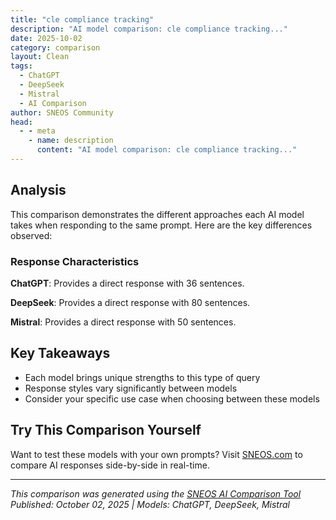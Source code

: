 ```yaml
---
title: "cle compliance tracking"
description: "AI model comparison: cle compliance tracking..."
date: 2025-10-02
category: comparison
layout: Clean
tags:
  - ChatGPT
  - DeepSeek
  - Mistral
  - AI Comparison
author: SNEOS Community
head:
  - - meta
    - name: description
      content: "AI model comparison: cle compliance tracking..."
---
```


<ChatComparison
  title="cle compliance tracking"
  prompt="cle compliance tracking"
  :responses='{
    "ChatGPT": "It looks like you\u2019re interested in CLE compliance tracking. CLE stands for Continuing Legal Education, which is mandatory in many jurisdictions for attorneys to maintain their licenses. CLE compliance tracking involves monitoring and managing an attorney\u2019s completion of required educational credits.\n\nHere\u2019s a basic overview of CLE compliance tracking:\n\n### What is CLE Compliance Tracking?\nCLE compliance tracking is the process of recording, managing, and reporting CLE credits earned by attorneys to ensure they meet the requirements set by their jurisdiction\u2019s bar association or licensing authority.\n\n### Why is it Important?\n- **Maintain Licensure:** Attorneys must meet CLE requirements to keep their license active.\n- **Avoid Penalties:** Failure to comply can lead to fines, suspension, or other disciplinary actions.\n- **Professional Development:** Helps lawyers stay updated on legal developments and skills.\n\n### Key Features of a CLE Compliance Tracking System\n1. **Credit Tracking:** Record details of CLE courses completed, including date, provider, topic, and credits earned.\n2. **Requirement Management:** Maintain jurisdiction-specific requirements, including total credits and specialty credits if applicable.\n3. **Notifications:** Alerts for upcoming deadlines or shortfalls.\n4. **Reporting:** Generate compliance reports for submission to bar associations.\n5. **Document Storage:** Keep certificates of completion and other proof.\n6. **User Management:** Handle multiple attorneys and their individual compliance statuses.\n\n### Options for CLE Compliance Tracking\n- **Manual Tracking:** Using spreadsheets or personal calendars (prone to errors).\n- **Dedicated Software:** There are CLE tracking software and platforms available, such as:\n  - CLENow\n  - MyLawCLE\n  - Capterra has listings for CLE management systems\n- **Bar Association Tools:** Some bar associations provide their own tracking portals.\n\n### Setting Up CLE Compliance Tracking\n1. **Identify Requirements:** Get the specific CLE requirements for your jurisdiction (number of credits, types, deadlines).\n2. **Choose a Method:** Decide between manual tracking, software, or bar association tools.\n3. **Record CLE Activities:** Enter every CLE event attended or completed.\n4. **Keep Documentation:** Save certificates or attendance records.\n5. **Monitor Status:** Regularly review progress toward requirements.\n6. **Submit Reports:** When required, submit CLE reports to the regulatory body.\n\nIf you\u2019re looking for assistance with CLE compliance tracking software recommendations, implementation help, or templates, please let me know!",
    "DeepSeek": "Of course. \u0022CLE compliance tracking\u0022 refers to the process of monitoring and managing an attorney\u0027s completion of their **Continuing Legal Education (CLE)** requirements to maintain their license to practice law.\n\nIt\u0027s a critical administrative function for both individual lawyers and law firms. Failure to comply can result in penalties, fines, and even suspension from practice.\n\nHere\u2019s a comprehensive breakdown of what it involves, why it\u0027s important, and how it\u0027s typically managed.\n\n---\n\n### 1. What is CLE Compliance Tracking?\n\nAt its core, it\u0027s the system for:\n*   **Recording:** Logging completed CLE courses (title, date, credits, category).\n*   **Categorizing:** Organizing credits by type (e.g., Ethics, Professional Responsibility, Substance Abuse, General).\n*   **Calculating:** Tallying total credits earned against the total required.\n*   **Monitoring Deadlines:** Tracking reporting cycles and compliance deadlines.\n*   **Reporting:** Generating reports for internal review or submitting to state bar authorities.\n\n---\n\n### 2. Key Components of Compliance\n\nCompliance isn\u0027t just about getting a certain number of hours. It involves several nuanced rules that must be tracked:\n\n*   **Credit Requirements:** The total number of credit hours required per reporting period (e.g., 12-15 hours per year).\n*   **Reporting Cycle:** The timeframe for compliance (e.g., annually, biennially, or on a rolling 3-year period).\n*   **Credit Types/Categories:** Specific credit requirements for:\n    *   **Ethics/Professional Responsibility:** Almost every jurisdiction requires a certain number of hours dedicated to ethics.\n    *   **Specialized Topics:** Some states require credits in areas like diversity \u0026 inclusion, mental health, substance abuse, or prevention of malpractice.\n    *   **Newly Admitted Attorney (NAA) Programs:** Specific requirements for newly licensed lawyers.\n*   **Credit Limits \u0026 Rules:**\n    *   **Carryover:** Can you apply excess credits from one period to the next?\n    *   **Caps on Formats:** Limits on how many credits can be earned through self-study, on-demand webinars, or teaching.\n*   **Jurisdictional Variations:** This is the biggest challenge. **Every state bar has its own unique rules.** An attorney licensed in multiple states must track compliance separately for each jurisdiction.\n\n---\n\n### 3. Who is Responsible for Tracking?\n\n#### A. Individual Attorneys\nEvery lawyer is ultimately responsible for their own compliance. Many use simple tools like:\n*   Spreadsheets (Excel/Google Sheets)\n*   Physical folders and calendars\n*   State bar\u0027s online portal\n\n#### B. Law Firms \u0026 Corporate Legal Departments\nFor organizations, centralized tracking is essential for risk management. It ensures:\n*   **Firm-Wide Compliance:** Prevents any attorney from accidentally falling out of good standing.\n*   **Efficiency:** Saves individual attorneys administrative time.\n*   **Budgeting \u0026 Planning:** Helps in planning training and allocating funds for CLE.\n*   **Risk Mitigation:** Protects the firm from the liability of an unlicensed attorney practicing law.\n\n---\n\n### 4. Methods for CLE Compliance Tracking\n\n| Method | Pros | Cons | Best For |\n| :--- | :--- | :--- | :--- |\n| **Manual (Spreadsheets/Folders)** | Free, full control, simple. | Time-consuming, high risk of human error, difficult for multi-state, no reminder alerts. | Solo practitioners with a single jurisdiction. |\n| **State Bar Portal** | Official source, direct reporting. | Only tracks for that specific state, often not user-friendly for logging. | All attorneys as a final check. |\n| **Dedicated CLE Tracking Software** | **Automation,** multi-state tracking, credit calculation, deadline alerts, integrated reporting. | Subscription cost, learning curve. | **Law firms of any size, corporate legal departments, and busy individual attorneys.** |\n\n---\n\n### 5. Features of Modern CLE Tracking Software\n\nProfessional systems automate the most tedious parts of the process:\n\n1.  **Automated Credit Tracking:** Integrates with CLE providers to automatically import completed courses into the system.\n2.  **Multi-Jurisdiction Management:** Tracks rules and requirements for all 50\u002B US jurisdictions in one place.\n3.  **Deadline Alerts \u0026 Notifications:** Sends automated reminders to attorneys and administrators about upcoming deadlines.\n4.  **Credit Calculators \u0026 Forecasting:** Shows attorneys their compliance status in real-time and forecasts what they need to complete.\n5.  **Audit Trail \u0026 Reporting:** Generates detailed reports for firm management and simplifies the process of a state bar audit.\n6.  **Approval Workflows:** Allows firms to manage pre-approval for CLE courses and control spending.\n\n**Popular Software Providers:** Thomson Reuters (West Legal Edcenter), LexisNexis, CLECenter, LawCLE, and various state bar association portals.\n\n---\n\n### Best Practices for Effective CLE Compliance Tracking\n\n1.  **Centralize the Process:** Designate a CLE administrator or use a centralized software system.\n2.  **Track As You Go:** Don\u0027t wait until the deadline. Log credits immediately after completing a course.\n3.  **Understand ALL Jurisdictional Rules:** Especially for multi-state attorneys. Don\u0027t assume rules are the same.\n4.  **Keep Certificates of Completion:** Always download and save the official certificate; it\u0027s your proof of attendance.\n5.  **Set Internal Deadlines:** Set firm deadlines that are 2-4 weeks before the actual state bar deadline to allow for processing and corrections.\n6.  **Conduct Regular Audits:** Periodically check the firm\u0027s overall compliance status to identify and address issues early.\n\nIn summary, CLE compliance tracking has evolved from a simple personal logbook to a sophisticated, automated process crucial for the operational integrity and risk management of any legal practice. Investing in a robust system saves time, reduces stress, and eliminates a significant administrative and liability risk.",
    "Mistral": "Compliance tracking in the context of Customer Lifecycle Engagement (CLE) involves monitoring and ensuring that all activities, processes, and interactions with customers adhere to relevant laws, regulations, and internal policies. This is crucial for maintaining trust, avoiding legal issues, and ensuring a positive customer experience. Here are some key aspects and steps involved in CLE compliance tracking:\n\n### Key Aspects of CLE Compliance Tracking\n\n1. **Regulatory Compliance**:\n   - **Data Protection**: Ensure compliance with data protection regulations such as GDPR, CCPA, and others.\n   - **Marketing Regulations**: Adhere to laws governing marketing communications, such as CAN-SPAM Act for email marketing.\n   - **Financial Regulations**: Comply with financial regulations if your business involves financial transactions.\n\n2. **Internal Policies**:\n   - **Customer Data Management**: Ensure that customer data is handled according to internal policies.\n   - **Communication Standards**: Maintain standards for customer communication, including tone, frequency, and content.\n\n3. **Customer Consent**:\n   - **Opt-In/Opt-Out**: Track customer consent for various types of communications and ensure that opt-out requests are honored.\n   - **Preferences Management**: Respect customer preferences for communication channels and content.\n\n4. **Audit and Reporting**:\n   - **Regular Audits**: Conduct regular audits to ensure compliance.\n   - **Reporting**: Generate compliance reports for internal and external stakeholders.\n\n### Steps for Effective CLE Compliance Tracking\n\n1. **Define Compliance Requirements**:\n   - Identify all relevant regulations and internal policies.\n   - Document compliance requirements clearly.\n\n2. **Implement Compliance Tools**:\n   - Use Customer Relationship Management (CRM) systems with built-in compliance features.\n   - Implement data management tools that ensure data privacy and security.\n\n3. **Train Staff**:\n   - Provide regular training for staff on compliance requirements.\n   - Ensure that all customer-facing employees understand and adhere to compliance policies.\n\n4. **Monitor and Track**:\n   - Use automated tools to monitor compliance in real-time.\n   - Track customer interactions, data usage, and communication preferences.\n\n5. **Handle Non-Compliance**:\n   - Establish procedures for identifying and addressing non-compliance.\n   - Implement corrective actions and document them.\n\n6. **Regular Reviews and Updates**:\n   - Conduct periodic reviews of compliance policies and procedures.\n   - Update policies and procedures as regulations and best practices evolve.\n\n### Tools and Technologies\n\n1. **CRM Systems**:\n   - Use CRM systems that offer compliance tracking features, such as Salesforce, HubSpot, or Zoho CRM.\n\n2. **Data Management Tools**:\n   - Implement tools like OneTrust for data privacy management.\n\n3. **Compliance Software**:\n   - Use specialized compliance software like Metacompliance or LogicGate.\n\n4. **Audit and Reporting Tools**:\n   - Utilize audit and reporting tools like AuditBoard or NAVEX Global.\n\n### Best Practices\n\n1. **Transparency**:\n   - Be transparent with customers about data usage and communication practices.\n\n2. **Documentation**:\n   - Maintain thorough documentation of all compliance-related activities and decisions.\n\n3. **Continuous Improvement**:\n   - Regularly review and improve compliance processes based on feedback and audit findings.\n\n4. **Customer Feedback**:\n   - Incorporate customer feedback into compliance practices to ensure they meet customer expectations.\n\nBy following these steps and utilizing the right tools, organizations can effectively track and ensure compliance throughout the customer lifecycle, thereby building trust and maintaining a positive customer experience."
  }'
  published-date="02:40"
/>

## Analysis

This comparison demonstrates the different approaches each AI model takes when responding to the same prompt. Here are the key differences observed:

### Response Characteristics

**ChatGPT**: Provides a direct response with 36 sentences. 

**DeepSeek**: Provides a direct response with 80 sentences. 

**Mistral**: Provides a direct response with 50 sentences. 

## Key Takeaways

- Each model brings unique strengths to this type of query
- Response styles vary significantly between models
- Consider your specific use case when choosing between these models

## Try This Comparison Yourself

Want to test these models with your own prompts? Visit [SNEOS.com](https://sneos.com) to compare AI responses side-by-side in real-time.

---

*This comparison was generated using the [SNEOS AI Comparison Tool](https://sneos.com)*
*Published: October 02, 2025 | Models: ChatGPT, DeepSeek, Mistral*
